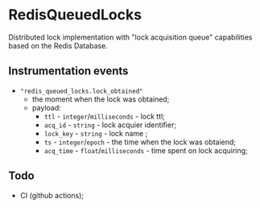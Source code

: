 # RedisQueuedLocks

Distributed lock implementation with "lock acquisition queue" capabilities based on the Redis Database.

## Instrumentation events

- `"redis_queued_locks.lock_obtained"`
  - the moment when the lock was obtained;
  - payload:
    - `ttl` - `integer`/`milliseconds` - lock ttl;
    - `acq_id` - `string` - lock acquier identifier;
    - `lock_key` - `string` - lock name ;
    - `ts` - `integer`/`epoch` - the time when the lock was obtaiend;
    - `acq_time` - `float`/`milliseconds` - time spent on lock acquiring;

## Todo

- CI (github actions);
